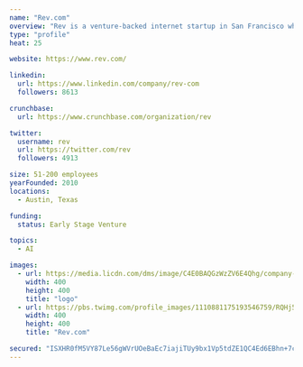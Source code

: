 ```yaml
---
name: "Rev.com"
overview: "Rev is a venture-backed internet startup in San Francisco whose mission is to give more people the freedom to work from home. We have created thousands of work-from-home jobs, and we aspire to create millions more. We have built platforms for transcription, video captioning, foreign subtitles and document translation."
type: "profile"
heat: 25

website: https://www.rev.com/

linkedin:
  url: https://www.linkedin.com/company/rev-com
  followers: 8613

crunchbase:
  url: https://www.crunchbase.com/organization/rev

twitter:
  username: rev
  url: https://twitter.com/rev
  followers: 4913

size: 51-200 employees
yearFounded: 2010
locations:
  - Austin, Texas

funding:
  status: Early Stage Venture

topics:
  - AI

images:
  - url: https://media.licdn.com/dms/image/C4E0BAQGzWzZV6E4Qhg/company-logo_400_400/0?e=1582761600&v=beta&t=GLaFzzr4cKqRBm7l_AsKn0dFwA5ZuPpuoYDJDVNf670
    width: 400
    height: 400
    title: "logo"
  - url: https://pbs.twimg.com/profile_images/1110881175193546759/RQHj5B0z_400x400.png
    width: 400
    height: 400
    title: "Rev.com"

secured: "ISXHR0fM5VY87Le56gWVrUOeBaEc7iajiTUy9bx1Vp5tdZE1QC4Ed6EBhn+7ch85qEwN+qgB00ZC+1TLPxMyQFyc+bufq/Fv/aFRuRw/5Z0uVABxbyjJl8/qmr7YHEvBi/cLf2hD2ZyTKmIvWBCLNcrY1RLggDPAMMMdpVJ2Xp5N3XuZ5CimZaKJk5HcYlL4cPMnSYjy1iKLoJ0oxudmuxFwM0QLvLPnG2JWLntwLWkKKIWbIosCgDgA/5jQ7tui+YzDRicizx488NkO9fAuDdDJxeJ1GABBfCV4cd+YWrCqnqRhYf97ocEKxBBKKjJ+;zgsOOLep1UHxWoy4uxheeg=="
---
```


